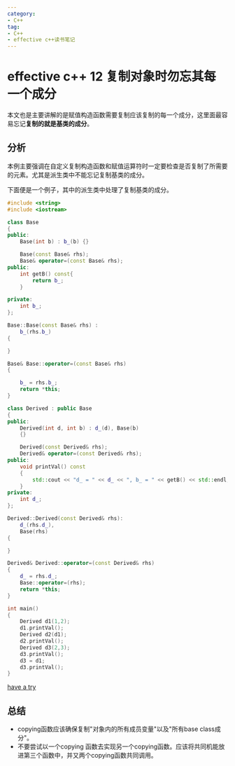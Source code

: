 ```yaml
---
category: 
- C++
tag:
- C++
- effective c++读书笔记
---
```


# effective c++ 12 复制对象时勿忘其每一个成分

本文也是主要讲解的是赋值构造函数需要复制应该复制的每一个成分，这里面最容易忘记**复制的就是基类的成分**。

## 分析

本例主要强调在自定义复制构造函数和赋值运算符时一定要检查是否复制了所需要的元素。尤其是派生类中不能忘记复制基类的成分。

下面便是一个例子，其中的派生类中处理了复制基类的成分。

```cpp
#include <string>
#include <iostream>

class Base
{
public:
	Base(int b) : b_(b) {}

	Base(const Base& rhs);
	Base& operator=(const Base& rhs);
public:
    int getB() const{
        return b_;
    }

private:
	int b_;
};

Base::Base(const Base& rhs) :
	b_(rhs.b_)
{

}

Base& Base::operator=(const Base& rhs)
{

	b_ = rhs.b_;
	return *this;
}

class Derived : public Base
{
public:
	Derived(int d, int b) : d_(d), Base(b)
	{}

	Derived(const Derived& rhs);
	Derived& operator=(const Derived& rhs);
public:
    void printVal() const
    {
        std::cout << "d_ = " << d_ << ", b_ = " << getB() << std::endl;
    }
private:
	int d_;
};

Derived::Derived(const Derived& rhs):
    d_(rhs.d_),
    Base(rhs)
{

}

Derived& Derived::operator=(const Derived& rhs)
{
	d_ = rhs.d_;
    Base::operator=(rhs);
	return *this;
}

int main()
{
    Derived d1(1,2);
    d1.printVal();
    Derived d2(d1);
    d2.printVal();
    Derived d3(2,3);
    d3.printVal();
    d3 = d1;
    d3.printVal();
}
```

[have a try](https://godbolt.org/z/r7sxqEzba)

## 总结
- copying函数应该确保复制"对象内的所有成员变量"以及"所有base class成分"。
- 不要尝试以一个copying 函数去实现另一个copying函数。应该将共同机能放进第三个函数中，并又两个copying函数共同调用。